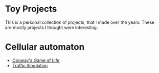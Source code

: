 # Toy Projects

This is a personal collection of projects, that I made over the years. These are mostly projects I thought were interesting.

# Cellular automaton

- [Conway's Game of Life](./cellular_automaton/game_of_life/README.md)
- [Traffic Simulation](./cellular_automaton/traffic_simulation/README.md)

